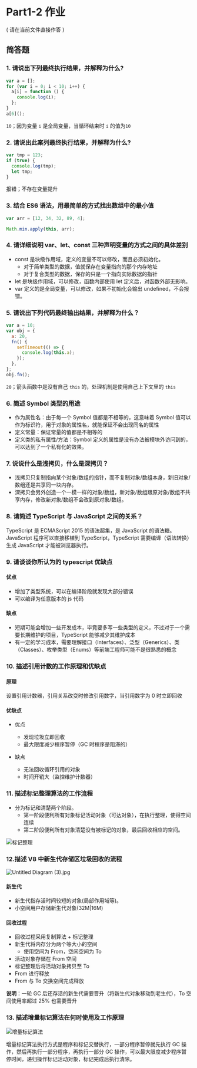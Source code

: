 # Part1-2 作业

( 请在当前文件直接作答 )

## 简答题

### 1. 请说出下列最终执行结果，并解释为什么?

```javascript
var a = [];
for (var i = 0; i < 10; i++) {
  a[i] = function () {
    console.log(i);
  };
}
a[6]();
```

`10`；因为变量 `i` 是全局变量，当循环结束时 `i` 的值为`10`

### 2. 请说出此案列最终执行结果，并解释为什么?

```javascript
var tmp = 123;
if (true) {
  console.log(tmp);
  let tmp;
}
```

报错；不存在变量提升

### 3. 结合 ES6 语法，用最简单的方式找出数组中的最小值

```javascript
var arr = [12, 34, 32, 89, 4];
```

```js
Math.min.apply(this, arr);
```

### 4. 请详细说明 var、let、const 三种声明变量的方式之间的具体差别

- const 是块级作用域，定义的变量不可以修改，而且必须初始化。
  - 对于简单类型的数据，值就保存在变量指向的那个内存地址
  - 对于复合类型的数据，保存的只是一个指向实际数据的指针
- let 是块级作用域，可以修改，函数内部使用 let 定义后，对函数外部无影响。
- var 定义的是全局变量，可以修改，如果不初始化会输出 undefined，不会报错。

### 5. 请说出下列代码最终输出结果，并解释为什么？

```javascript
var a = 10;
var obj = {
  a: 20,
  fn() {
    setTimeout(() => {
      console.log(this.a);
    });
  },
};
obj.fn();
```

`20`；箭头函数中是没有自己 `this` 的，处理机制是使用自己上下文里的 `this`

### 6. 简述 Symbol 类型的用途

- 作为属性名：由于每一个 Symbol 值都是不相等的，这意味着 Symbol 值可以作为标识符，用于对象的属性名，就能保证不会出现同名的属性
- 定义常量：保证常量的值都是不相等的
- 定义类的私有属性/方法：Symbol 定义的属性是没有办法被模块外访问到的，可以达到了一个私有化的效果。

### 7. 说说什么是浅拷贝，什么是深拷贝？

- 浅拷贝只复制指向某个对象/数组的指针，而不复制对象/数组本身，新旧对象/数组还是共享同一块内存。
- 深拷贝会另外创造一个一模一样的对象/数组，新对象/数组跟原对象/数组不共享内存，修改新对象/数组不会改到原对象/数组。

### 8. 请简述 TypeScript 与 JavaScript 之间的关系？

TypeScript 是 ECMAScript 2015 的语法超集，是 JavaScript 的语法糖。JavaScript 程序可以直接移植到 TypeScript，TypeScript 需要编译（语法转换）生成 JavaScript 才能被浏览器执行。

### 9. 请谈谈你所认为的 typescript 优缺点

#### 优点

- 增加了类型系统，可以在编译阶段就发现大部分错误
- 可以编译为任意版本的 js 代码

#### 缺点

- 短期可能会增加一些开发成本，毕竟要多写一些类型的定义，不过对于一个需要长期维护的项目，TypeScript 能够减少其维护成本
- 有一定的学习成本，需要理解接口（Interfaces）、泛型（Generics）、类（Classes）、枚举类型（Enums）等前端工程师可能不是很熟悉的概念

### 10. 描述引用计数的工作原理和优缺点

#### 原理

设置引用计数器，引用关系改变时修改引用数字，当引用数字为 0 时立即回收

#### 优缺点

- 优点

  - 发现垃圾立即回收
  - 最大限度减少程序暂停（GC 时程序是阻滞的）

- 缺点
  - 无法回收循环引用的对象
  - 时间开销大（监控维护计数器）

### 11. 描述标记整理算法的工作流程

- 分为标记和清楚两个阶段。
  - 第一阶段便利所有对象标记活动对象（可达对象），在执行整理，使得空间连续
  - 第二阶段便利所有对象清楚没有被标记的对象，最后回收相应的空间。

![标记整理](https://upload-images.jianshu.io/upload_images/6010417-106015c3f724789f.jpg?imageMogr2/auto-orient/strip%7CimageView2/2/w/1240)

### 12.描述 V8 中新生代存储区垃圾回收的流程

![Untitled Diagram (3).jpg](https://upload-images.jianshu.io/upload_images/6010417-1a1a495de237b912.jpg?imageMogr2/auto-orient/strip%7CimageView2/2/w/1240)

#### 新生代

- 新生代指存活时间较短的对象(局部作用域等)。
- 小空间用户存储新生代对象(32M|16M)

#### 回收过程

- 回收过程采用复制算法 + 标记整理
- 新生代将内存分为两个等大小的空间
  - 使用空间为 From，空闲空间为 To
- 活动对象存储在 From 空间
- 标记整理后将活动对象拷贝至 To
- From 进行释放
- From 与 To 交换空间完成释放

**说明**：一轮 GC 后还存活的新生代需要晋升（将新生代对象移动到老生代），To 空间使用率超过 25% 也需要晋升

### 13. 描述增量标记算法在何时使用及工作原理

![增量标记算法](https://upload-images.jianshu.io/upload_images/6010417-74044c56a153c00d.png?imageMogr2/auto-orient/strip%7CimageView2/2/w/1240)

增量标记算法执行方式是程序和标记交替执行，一部分程序暂停就先执行 GC 操作，然后再执行一部分程序，再执行一部分 GC 操作，可以最大限度减少程序暂停时间，递归操作标记活动对象，标记完成后执行清除。

